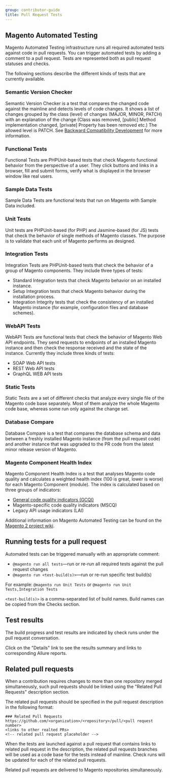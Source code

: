 ```yaml
---
group: contributor-guide
title: Pull Request Tests
---
```


## Magento Automated Testing

Magento Automated Testing infrastructure runs all required automated tests against code in pull requests. You can trigger automated tests by adding a comment to a pull request. Tests are represented both as pull request statuses and checks.

The following sections describe the different kinds of tests that are currently available.

### Semantic Version Checker

Semantic Version Checker is a test that compares the changed code against the mainline and detects levels of code changes. It shows a list of changes grouped by the class (level) of changes (MAJOR, MINOR, PATCH) with an explanation of the change (Class was removed, [public] Method implementation changed, [private] Property has been removed etc.) The allowed level is PATCH.
See [Backward Compatibility Development](https://devdocs.magento.com/guides/v2.3/contributor-guide/backward-compatible-development/index.html) for more information.

### Functional Tests

Functional Tests are PHPUnit-based tests that check Magento functional behavior from the perspective of a user. They click buttons and links in a browser, fill and submit forms, verify what is displayed in the browser window like real users.

### Sample Data Tests

Sample Data Tests are functional tests that run on Magento with Sample Data included.

### Unit Tests

Unit tests are PHPUnit-based (for PHP) and Jasmine-based (for JS) tests that check the behavior of single methods of Magento classes. The purpose is to validate that each unit of Magento performs as designed.

### Integration Tests

Integration Tests are PHPUnit-based tests that check the behavior of a group of Magento components. They include three types of tests:

-  Standard Integration tests that check Magento behavior on an installed instance.
-  Setup Integration tests that check Magento behavior during the installation process.
-  Integration Integrity tests that check the consistency of an installed Magento instance (for example, configuration files and database schemes).

### WebAPI Tests

WebAPI Tests are functional tests that check the behavior of Magento Web API endpoints. They send requests to endpoints of an installed Magento instance and then check the response received and the state of the instance. Currently they include three kinds of tests:

-  SOAP Web API tests
-  REST Web API tests
-  GraphQL WEB API tests

### Static Tests

Static Tests are a set of different checks that analyze every single file of the Magento code base separately. Most of them analyze the whole Magento code base, whereas some run only against the change set.

### Database Compare

Database Compare is a test that compares the database schema and data between a freshly installed Magento instance (from the pull request code) and another instance that was upgraded to the PR code from the latest minor release version of Magento.

### Magento Component Health Index

Magento Component Health Index is a test that analyses Magento code quality and calculates a weighted health index (100 is great, lower is worse) for each Magento Component (module). The index is calculated based on three groups of indicators:

-  [General code quality indicators (GCQI)](http://pdepend.org/documentation/software-metrics/index.html)
-  Magento-specific code quality indicators (MSCQ)
-  Legacy API usage indicators (LAI)

Additional information on Magento Automated Testing can be found on the [Magento 2 project wiki](https://github.com/magento/magento2/wiki/Magento-Automated-Testing).

## Running tests for a pull request

Automated tests can be triggered manually with an appropriate comment:

-  `@magento run all tests`—run or re-run all required tests against the pull request changes
-  `@magento run <test-build(s)>`—run or re-run specific test build(s)

For example: `@magento run Unit Tests` or `@magento run Unit Tests,Integration Tests`

`<test-build(s)>` is a comma-separated list of build names. Build names can be copied from the Checks section.

## Test results

The build progress and test results are indicated by check runs under the pull request conversation.

Click on the "Details" link to see the results summary and links to corresponding Allure reports.

## Related pull requests

When a contribution requires changes to more than one repository merged simultaneously, such pull requests should be linked using the "Related Pull Requests" description section.

The related pull requests should be specified in the pull request description in the following format:

```lang-none
### Related Pull Requests
https://github.com/<organization>/<repository>/pull/<pull request number>
<links to other realted PRs>
<!-- related pull request placeholder -->
```

When the tests are launched against a pull request that contains links to related pull request in the description, the related pull requests branches will be used as a code base for the tests instead of mainline.
Check runs will be updated for each of the related pull requests.

Related pull requests are delivered to Magento repositories simultaneously.
